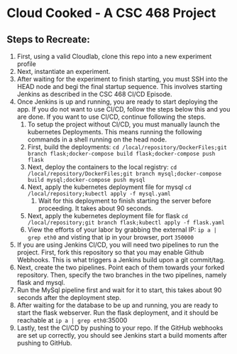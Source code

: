 # Cloud Cooked - A CSC 468 Project

## Steps to Recreate:

1. First, using a valid Cloudlab, clone this repo into a new experiment profile
2. Next, instantiate an experiment.
3. After waiting for the experiment to finish starting, you must SSH into the HEAD node and begi the final startup
   sequence.
   This involves starting Jenkins as described in the CSC 468 CI/CD Episode.
4. Once Jenkins is up and running, you are ready to start deploying the app. If you do not want to use CI/CD, follow the
   steps below this and you are done.
   If you want to use CI/CD, continue following the steps.
    1. To setup the project without CI/CD, you must manually launch the kubernetes Deployments.
       This means running the following commands in a shell running on the head node.
    2. First, build the
       deployments: `cd /local/repository/DockerFiles;git branch flask;docker-compose build flask;docker-compose push flask`
    3. Next, deploy the containers to the local
       registry: `cd /local/repository/DockerFiles;git branch mysql;docker-compose build mysql;docker-compose push mysql`
    4. Next, apply the kubernetes deployment file for mysql `cd /local/repository;kubectl apply -f mysql.yaml`
        1. Wait for this deployment to finish starting the server before proceeding. It takes about 90 seconds.
    5. Next, apply the kubernetes deployment file for
       flask `cd /local/repository;git branch flask;kubectl apply -f flask.yaml`
    6. View the efforts of your labor by grabbing the external IP: `ip a | grep eth0` and visting that ip in your
       browser, port `350000`
5. If you are using Jenkins CI/CD, you will need two pipelines to run the project. First, fork this repository so that
   you may enable Github Webhooks. This is what triggers a Jenkins build upon a git commit/tag.
6. Next, create the two pipelines. Point each of them towards your forked repository. Then, specify the two branches in
   the two pipelines, namely flask and mysql.
7. Run the MySql pipeline first and wait for it to start, this takes about 90 seconds after the deployment step.
8. After waiting for the database to be up and running, you are ready to start the flask webserver. Run the flask
   deployment, and it should be reachable at `ip a | grep eth0`:35000
9. Lastly, test the CI/CD by pushing to your repo. If the GitHub webhooks are set up correctly, you should see Jenkins
   start a build moments after pushing to GitHub.